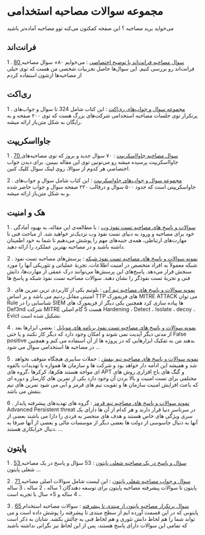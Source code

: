 # مجموعه سوالات مصاحبه استخدامی

می‌خواید برید مصاحبه ؟ این صفحه کمکتون می‌کنه توو مصاحبه آماده‌تر باشید 

## فرانت‌اند

1 . [80 سوال مصاحبه فرانت‌اند با توضیح اختصاصی](https://ditty.ir/posts/frontend-interview-questions/XweY5) : می‌خوایم ۸۰+ سوال مصاحبه فرانت‌اند رو بررسی کنیم. این سوال‌ها حاصل تجربیات شخصی من هست که توی خیلی از مصاحبه‌ها ازشون استفاده کردم

## ری‌اکت

1 . [مجموعه سوال و جواب‌های ری‌اکت](https://github.com/Mariotek/reactjs-persian-interview-questions) : این کتاب شامل 324 تا سوال و جواب‌های پرتکرار توی جلسات مصاحبه استخدامی شرکت‌های بزرگ هست که توی ۲۰۰ صفحه و به رایگان به شکل متن‌باز ارائه میشه.

## جاوااسکریپت

1 . [70 سوال مصاحبه جاوااسکریپت](https://ditty.ir/posts/70-javascript-interview-questions/na6bX) : ۷۰ سوال جدید و بروز که توی مصاحبه‌های جاوااسکریپت پرسیده میشه رو می‌تونین توی این مقاله ببینین. برای دیدن جواب اختصاصی هر کدوم از سوالا، روی لینک سوال کلیک کنین.

2 . [مجموعه سوال و جواب‌های جاواسکریپت](https://github.com/Mariotek/javascript-persian-interview-questions) : این کتاب شامل سوال و جواب‌های جاواسکریپتی است که حدود ۵۰۰ سوال و درقالب ۲۲۰ صفحه سوال و جواب حاضر شده و به شکل متن‌باز ارائه میشه.


## هک و امنیت 

1 . [ سوالات و پاسخ های مصاحبه تست نفوذ وب](https://github.com/soheilsec/WAP-Interview) : با مطالعه‌ی این مقاله، به بهبود آمادگی خود برای مصاحبه و ورود به دنیای تست نفوذ وب نزدیک‌تر خواهید شد. از مباحث فنی تا مهارت‌های ارتباطی، همه‌ی جنبه‌های مهم را پوشش می‌دهیم تا شما به خود اطمینان داشته باشید و در مصاحبه بهترین عملکرد را ارائه دهید. 

2 . [ نمونه سوالات و پاسخ های مصاحبه تست نفوذ شبکه](https://github.com/soheilsec/Network-pentest-Interview) : پرسش‌های مصاحبه تست نفوذ شبکه معمولاً به افراد متخصص در امنیت اطلاعات، تجربهٔ عملیاتی و تئوریکی آنها را مورد سنجش قرار می‌دهد. پاسخ‌های این پرسش‌ها می‌توانند درک عمقی از مهارت‌ها، دانش فنی و تجربهٔ تست نفوذگر را نشان دهند. سوالات مصاحبه تست نفوذ شبکه و پاسخ ها

3 . [ نمونه سوالات و پاسخ های مصاحبه تیم آبی](https://github.com/soheilsec/Blue-Team-Interview) :  بلوتیم یکی از کاربردی ترین تمرین های امنیتی مقابل ردتیم می باشد و بر اساس TTP های فریمورک MITRE ATTACK می توان Rule شناسایی را در SIEM ها پیاده سازی کرد همچنین یکی دیگر از فریمورک های Def3nd شرکت MITRE هست 5 گام اصلی Hardening ، Detect ، Isolate ، decoy ، Evict تشکیل شده است.

4 . [ نمونه سوالات و پاسخ های مصاحبه تست نفوذ برنامه های موبایل](https://github.com/soheilsec/mobile-App-Pentest-Interview) :  بعضی ابزارها بعد از مدتی دیگر آپدیت نمی شوند و امکان وجود دارد که دیگر کار نکنند و یا حتی False positive بدهند من به تفکیک ابزارهایی که در پروژه ها از آن استفاده می کنم و همچنین در مصاحبه ها استخدامی سوال می شود ...

5 . [ نمونه سوالات و پاسخ های مصاحبه تیم بنفش](https://github.com/soheilsec/Purple-Team-Interview) : حملات سایبری هیچگاه متوقف نخواهد شد و همیشه این ادامه دار خواهد بود و شرکت ها و سازمان ها همواره با تهدیدات بالقوه ای مواجه هستند هکرها، کرکرها ،گروه های APT و گنگ های باج افزاری روش های مختلفی برای تست امنیت و بالا بردن آن وجود دارد یکی از تمرین های کارساز و دوره ای که باعث افزایش امنیت سازمان ها و تقویت تیم های قرمز و آبی می شود تمرین های تیم بنفش می باشد.

6 . [ نمونه سوالات و پاسخ های مصاحبه تیم قرمز](https://github.com/soheilsec/RedTeam-Interview) : گروه های تهدیدهای پیشرفته پایدار Advanced Persistent threat در سرتاسر دنیا قرار دارند و هر کدام از آن ها دارای یک سری ویژگی های خاص هستند و هدف های منحصر به فردی را دارا می باشند بعضی از آنها به دنبال جاسوسی از دولت ها بعضی دیگر از موسسات مالی و بعضی از آنها صرفا به دنبال خرابکاری هستند. ...



## پایتون 

1 . [53 سؤال و پاسخ در یک مصاحبه شغلی پایتون](https://vrgl.ir/MJ6eZ) : 53 سؤال و پاسخ در یک مصاحبه شغلی پایتون ...

2 . [71 سوال و جواب مصاحبه شغلی پایتون](https://www.mongard.ir/articles/42/python-interview-questions-answers/) : این لیست شامل سوالات اصلی مصاحبه پایتون تا سوالات پیشرفته مصاحبه پایتون برای توسعه دهندگان 1 ساله ، 2 ساله ، 3 ساله ، 4 ساله و 5+ سال با تجربه است.

3 . [65 سوال پرتکرار مصاحبه پایتون از مبتدی تا پیشرفته](https://darsman.com/blog/python/python-interview-questions/) : سوالات مصاحبه استخدام پایتونی که در این قسمت آورده ایم از سطح مبتدی تا پیشرفته را پوشش داده است و می تواند شما را هم لحاظ دانش تئوری و هم لحاظ فنی به چالش بکشد. شایان به ذکر است که تمامی این سوالات دارای پاسخ هستند، پس از این لحاظ نیز نگرانی نداشته باشید
